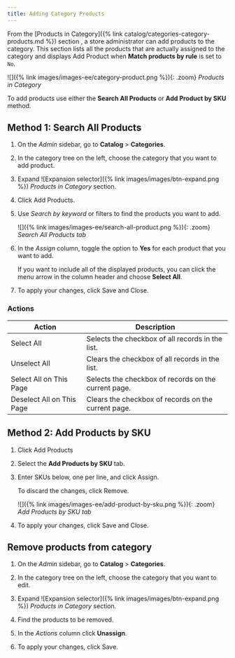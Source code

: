 ```yaml
---
title: Adding Category Products
---
```


From the [Products in Category]({% link catalog/categories-category-products.md %}) section , a store administrator can add products to the category. This section lists all the products that are actually assigned to the category and displays <span class="btn">Add Product</span> when **Match products by rule** is set to `No`.

![]({% link images/images-ee/category-product.png %}){: .zoom}
_Products in Category_

To add products use either the **Search All Products** or **Add Product by SKU** method.

## Method 1: Search All Products

1. On the _Admin_ sidebar, go to **Catalog** > **Categories**.

1. In the category tree on the left, choose the category that you want to add product.

1. Expand ![Expansion selector]({% link images/images/btn-expand.png %}) _Products in Category_ section.

1. Click <span class="btn">Add Products</span>.

1. Use _Search by keyword_ or filters to find the products you want to add.

    ![]({% link images/images-ee/search-all-product.png %}){: .zoom}
    _Search All Products tab_

1. In the _Assign_ column, toggle the option to **Yes** for each product that you want to add.

   If you want to include all of the displayed products, you can click the menu arrow in the column header and choose **Select All**.

1. To apply your changes, click <span class="btn">Save and Close</span>.

### Actions

|Action|Description|
|--- |--- |
|Select All|Selects the checkbox of all records in the list.|
|Unselect All|Clears the checkbox of all records in the list.|
|Select All on This Page|Selects the checkbox of records on the current page.|
|Deselect All on This Page|Clears the checkbox of records on the current page.|

## Method 2: Add Products by SKU

1. Click <span class="btn">Add Products</span>

1. Select the **Add Products by SKU** tab.

1. Enter SKUs below, one per line, and click <span class="btn">Assign</span>.

   To discard the changes, click <span class="btn">Remove</span>.

    ![]({% link images/images-ee/add-product-by-sku.png %}){: .zoom}
    _Add Products by SKU tab_

1. To apply your changes, click <span class="btn">Save and Close</span>.

## Remove products from category

1. On the _Admin_ sidebar, go to **Catalog** > **Categories**.

1. In the category tree on the left, choose the category that you want to edit.

1. Expand ![Expansion selector]({% link images/images/btn-expand.png %}) _Products in Category_ section.

1. Find the products to be removed.

1. In the _Actions_ column click **Unassign**.

1. To apply your changes, click <span class="btn">Save</span>.